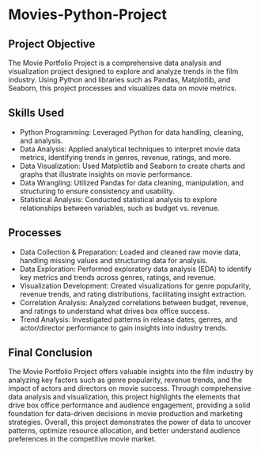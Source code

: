 # Movies-Python-Project

## Project Objective
The Movie Portfolio Project is a comprehensive data analysis and visualization project designed to explore and analyze trends in the film industry. Using Python and libraries such as Pandas, Matplotlib, and Seaborn, this project processes and visualizes data on movie metrics.

## Skills Used
- Python Programming: Leveraged Python for data handling, cleaning, and analysis.
- Data Analysis: Applied analytical techniques to interpret movie data metrics, identifying trends in genres, revenue, ratings, and more.
- Data Visualization: Used Matplotlib and Seaborn to create charts and graphs that illustrate insights on movie performance.
- Data Wrangling: Utilized Pandas for data cleaning, manipulation, and structuring to ensure consistency and usability.
- Statistical Analysis: Conducted statistical analysis to explore relationships between variables, such as budget vs. revenue.

## Processes

- Data Collection & Preparation: Loaded and cleaned raw movie data, handling missing values and structuring data for analysis.
- Data Exploration: Performed exploratory data analysis (EDA) to identify key metrics and trends across genres, ratings, and revenue.
- Visualization Development: Created visualizations for genre popularity, revenue trends, and rating distributions, facilitating insight extraction.
- Correlation Analysis: Analyzed correlations between budget, revenue, and ratings to understand what drives box office success.
- Trend Analysis: Investigated patterns in release dates, genres, and actor/director performance to gain insights into industry trends.

## Final Conclusion

The Movie Portfolio Project offers valuable insights into the film industry by analyzing key factors such as genre popularity, revenue trends, and the impact of actors and directors on movie success. Through comprehensive data analysis and visualization, this project highlights the elements that drive box office performance and audience engagement, providing a solid foundation for data-driven decisions in movie production and marketing strategies. Overall, this project demonstrates the power of data to uncover patterns, optimize resource allocation, and better understand audience preferences in the competitive movie market.


